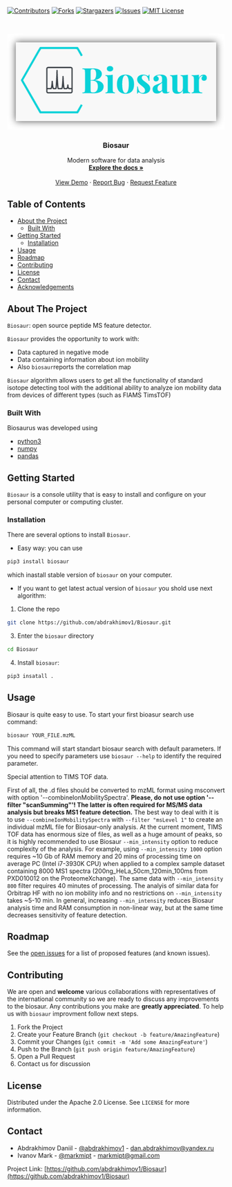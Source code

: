 
<!-- PROJECT SHIELDS -->
<!--
*** I'm using markdown "reference style" links for readability.
*** Reference links are enclosed in brackets [ ] instead of parentheses ( ).
*** See the bottom of this document for the declaration of the reference variables
*** for contributors-url, forks-url, etc. This is an optional, concise syntax you may use.
*** https://www.markdownguide.org/basic-syntax/#reference-style-links
-->
[![Contributors][contributors-shield]][contributors-url]
[![Forks][forks-shield]][forks-url]
[![Stargazers][stars-shield]][stars-url]
[![Issues][issues-shield]][issues-url]
[![MIT License][license-shield]][license-url]


<!-- PROJECT LOGO -->
<br />
<p align="center">
  <a href="https://github.com/abdrakhimov1/Biosaur">
    <img src="logo.png" alt="Logo" width="506" height="222">
  </a>

  <h3 align="center">Biosaur</h3>

  <p align="center">
    Modern software for data analysis
    <br />
    <a href="https://github.com/abdrakhimov1/Biosaur"><strong>Explore the docs »</strong></a>
    <br />
    <br />
    <a href="https://github.com/abdrakhimov1/Biosaur">View Demo</a>
    ·
    <a href="https://github.com/abdrakhimov1/Biosaur/issues">Report Bug</a>
    ·
    <a href="https://github.com/abdrakhimov1/Biosaur/issues">Request Feature</a>
  </p>
</p>



<!-- TABLE OF CONTENTS -->
## Table of Contents

* [About the Project](#about-the-project)
  * [Built With](#built-with)
* [Getting Started](#getting-started)
  * [Installation](#installation)
* [Usage](#usage)
* [Roadmap](#roadmap)
* [Contributing](#contributing)
* [License](#license)
* [Contact](#contact)
* [Acknowledgements](#acknowledgements)



<!-- ABOUT THE PROJECT -->
## About The Project


`Biosaur`: open source peptide MS feature detector.

`Biosaur` provides the opportunity to work with:
* Data captured in negative mode
* Data containing information about ion mobility
* Also `biosaur`reports the correlation map

`Biosaur` algorithm allows users to get all the functionality of standard isotope detecting tool with the additional ability to analyze ion mobility data from devices of different types (such as FIAMS TimsTOF)

### Built With
Biosaurus was developed using
* [python3](https://www.python.org/)
* [numpy](https://numpy.org/)
* [pandas](https://pandas.pydata.org/)



<!-- GETTING STARTED -->
## Getting Started

`Biosaur` is a console utility that is easy to install and configure on your personal computer or computing cluster.

### Installation

There are several options to install `Biosaur`.

* Easy way: you can use 
```sh
pip3 install biosaur 
```
which inastall stable version of `biosaur` on your computer. 

* If you want to get latest actual version of `biosaur` you shold use next algorithm:

1. Clone the repo
```sh
git clone https://github.com/abdrakhimov1/Biosaur.git
```
3. Enter the `biosaur` directory
```sh
cd Biosaur
```
4. Install `biosaur`:
```sh
pip3 insatall .
```

<!-- USAGE EXAMPLES -->
## Usage

Biosaur is quite easy to use. To start your first bioasur search use command:
```sh
biosaur YOUR_FILE.mzML
```
This command will start standart biosaur search with default parameters.
If you need to specify parameters use `biosaur --help` to identify the required parameter.

Special attention to TIMS TOF data.

First of all, the .d files should be converted to mzML format using msconvert with option '--combineIonMobilitySpectra'. **Please, do not use option '--filter "scanSumming"'! The latter is often required for MS/MS data analysis but breaks MS1 feature detection.** The best way to deal with it is to use `--combineIonMobilitySpectra` with `--filter "msLevel 1"` to create an individual mzML file for Biosaur-only analysis. At the current moment, TIMS TOF data has enormous size of files, as well as a huge amount of peaks, so it is highly recommended to use Biosaur `--min_intensity` option to reduce complexity of the analysis. For example, using `--min_intensity 1000` option requires ~10 Gb of RAM memory and 20 mins of processing time on average PC (Intel i7-3930K CPU) when applied to a complex sample dataset containing 8000 MS1 spectra (200ng_HeLa_50cm_120min_100ms from PXD010012 on the ProteomeXchange). The same data with `--min_intensity 800` filter requires 40 minutes of processing. The analyis of similar data for Orbitrap HF with no ion mobility info and no restrictions on `--min_intensity` takes ~5-10 min. In general, increasing `--min_intensity` reduces Biosaur analysis time and RAM consumption in non-linear way, but at the same time decreases sensitivity of feature detection.


<!-- ROADMAP -->
## Roadmap

See the [open issues](https://github.com/abdrakhimov1/Biosaur/issues) for a list of proposed features (and known issues).



<!-- CONTRIBUTING -->
## Contributing

We are open and **welcome** various collaborations with representatives of the international community so we are ready to discuss any improvements to the biosaur. Any contributions you make are **greatly appreciated**. To help us with `biosaur` improvment follow next steps.

1. Fork the Project
2. Create your Feature Branch (`git checkout -b feature/AmazingFeature`)
3. Commit your Changes (`git commit -m 'Add some AmazingFeature'`)
4. Push to the Branch (`git push origin feature/AmazingFeature`)
5. Open a Pull Request
6. Contact us for discussion



<!-- LICENSE -->
## License

Distributed under the Apache 2.0 License. See `LICENSE` for more information.



<!-- CONTACT -->
## Contact

* Abdrakhimov Daniil - [@abdrakhimov1](https://t.me/abdrakhimov1) - dan.abdrakhimov@yandex.ru
* Ivanov Mark - [@markmipt](https://t.me/markmipt) - markmipt@gmail.com

Project Link: [https://github.com/abdrakhimov1/Biosaur](https://github.com/abdrakhimov1/Biosaur)


<!-- MARKDOWN LINKS & IMAGES -->
<!-- https://www.markdownguide.org/basic-syntax/#reference-style-links -->
[contributors-shield]: https://img.shields.io/github/contributors/abdrakhimov1/Biosaur
[contributors-url]: https://github.com/abdrakhimov1/Biosaur/graphs/contributors
[forks-shield]: https://img.shields.io/github/forks/abdrakhimov1/Biosaur
[forks-url]: https://github.com/abdrakhimov1/Biosaur/network/members
[stars-shield]: https://img.shields.io/github/stars/abdrakhimov1/Biosaur
[stars-url]: https://github.com/abdrakhimov1/Biosaur/stargazers
[issues-shield]: https://img.shields.io/github/issues/abdrakhimov1/Biosaur
[issues-url]: https://github.com/abdrakhimov1/Biosaur/issues
[license-shield]: https://img.shields.io/github/license/abdrakhimov1/Biosaur
[license-url]: https://www.apache.org/licenses/LICENSE-2.0


